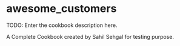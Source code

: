 # awesome_customers

TODO: Enter the cookbook description here.

A Complete Cookbook created by Sahil Sehgal for testing purpose.

